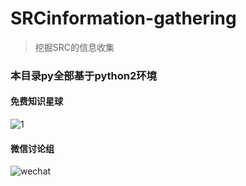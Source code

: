 # SRCinformation-gathering
> 挖掘SRC的信息收集

### 本目录py全部基于python2环境


#### 免费知识星球
![1](https://upload-images.jianshu.io/upload_images/14134003-4164162ad8279431.png?imageMogr2/auto-orient/strip%7CimageView2/2/w/1240)
#### 微信讨论组
![wechat](https://upload-images.jianshu.io/upload_images/14134003-307b556d0f51e252.png?imageMogr2/auto-orient/strip%7CimageView2/2/w/1240)
